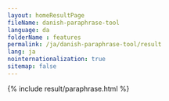 ```yaml
---
layout: homeResultPage
fileName: danish-paraphrase-tool
language: da
folderName : features
permalink: /ja/danish-paraphrase-tool/result
lang: ja
nointernationalization: true
sitemap: false
---
```

{% include result/paraphrase.html %}

<script src="/js/result/paraprashing.js" data-foldername="{{page.folderName}}" data-lang="{{page.lang}}"></script>